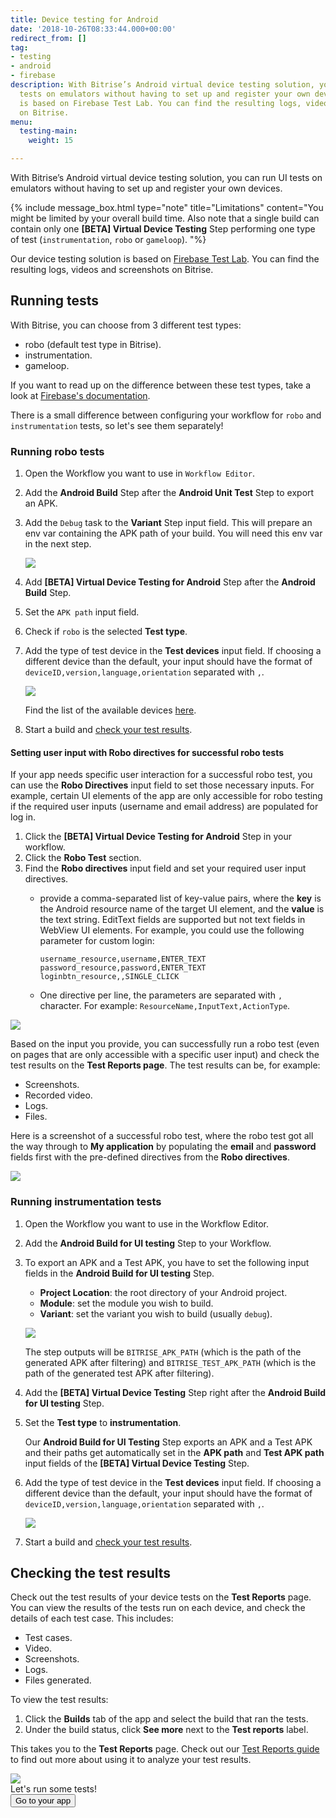 ```yaml
---
title: Device testing for Android
date: '2018-10-26T08:33:44.000+00:00'
redirect_from: []
tag:
- testing
- android
- firebase
description: With Bitrise’s Android virtual device testing solution, you can run UI
  tests on emulators without having to set up and register your own devices. Our solution
  is based on Firebase Test Lab. You can find the resulting logs, videos and screenshots
  on Bitrise.
menu:
  testing-main:
    weight: 15

---
```

With Bitrise’s Android virtual device testing solution, you can run UI tests on emulators without having to set up and register your own devices.

{% include message_box.html type="note" title="Limitations" content="You might be limited by your overall build time. Also note that a single build can contain only one **\[BETA\] Virtual Device Testing** Step performing one type of test (`instrumentation`, `robo` or `gameloop`). "%}

Our device testing solution is based on [Firebase Test Lab](https://firebase.google.com/docs/test-lab/). You can find the resulting logs, videos and screenshots on Bitrise.

## Running tests

With Bitrise, you can choose from 3 different test types:

* robo (default test type in Bitrise).
* instrumentation.
* gameloop.

If you want to read up on the difference between these test types, take a look at [Firebase's documentation](https://firebase.google.com/docs/test-lab/android/overview).

There is a small difference between configuring your workflow for `robo` and `instrumentation` tests, so let's see them separately!

### Running robo tests

1. Open the Workflow you want to use in `Workflow Editor`.
2. Add the **Android Build** Step after the **Android Unit Test** Step to export an APK.
3. Add the `Debug` task to the **Variant** Step input field. This will prepare an env var containing the APK path of your build. You will need this env var in the next step.

   ![](/img/robo-test.png)
4. Add **\[BETA\] Virtual Device Testing for Android** Step after the **Android Build** Step.
5. Set the `APK path` input field.
6. Check if `robo` is the selected **Test type**.
7. Add the type of test device in the **Test devices** input field. If choosing a different device than the default, your input should have the format of `deviceID,version,language,orientation` separated with `,`.

   ![](/img/robo-test-1.png)

   Find the list of the available devices [here](https://firebase.google.com/docs/test-lab/android/available-testing-devices).
8. Start a build and [check your test results](/testing/device-testing-for-android/#checking-test-results).

#### Setting user input with Robo directives for successful robo tests

If your app needs specific user interaction for a successful robo test, you can use the **Robo Directives** input field to set those necessary inputs. For example, certain UI elements of the app are only accessible for robo testing if the required user inputs (username and email address) are populated for log in.

1. Click the **\[BETA\] Virtual Device Testing for Android** Step in your workflow.
2. Click the **Robo Test** section.
3. Find the **Robo directives** input field and set your required user input directives.
   * provide a comma-separated list of key-value pairs, where the **key** is the Android resource name of the target UI element, and the **value** is the text string. EditText fields are supported but not text fields in WebView UI elements. For example, you could use the following parameter for custom login:

         username_resource,username,ENTER_TEXT
         password_resource,password,ENTER_TEXT
         loginbtn_resource,,SINGLE_CLICK
   * One directive per line, the parameters are separated with `,` character. For example: `ResourceName,InputText,ActionType`.

![](/img/robo-directives.png)

Based on the input you provide, you can successfully run a robo test (even on pages that are only accessible with a specific user input) and check the test results on the **Test Reports page**. The test results can be, for example:

* Screenshots.
* Recorded video.
* Logs.
* Files.

Here is a screenshot of a successful robo test, where the robo test got all the way through to **My application** by populating the **email** and **password** fields first with the pre-defined directives from the **Robo directives**.

![](/img/successful-robo-test.jpg)

### Running instrumentation tests

1. Open the Workflow you want to use in the Workflow Editor.
2. Add the **Android Build for UI testing** Step to your Workflow.
3. To export an APK and a Test APK, you have to set the following input fields in the **Android Build for UI testing** Step.
   * **Project Location**: the root directory of your Android project.
   * **Module**: set the module you wish to build.
   * **Variant**: set the variant you wish to build (usually `debug`).

   ![](/img/android-build-ui-testing.png)

   The step outputs will be `BITRISE_APK_PATH` (which is the path of the generated APK after filtering) and `BITRISE_TEST_APK_PATH` (which is the path of the generated test APK after filtering).
4. Add the **\[BETA\] Virtual Device Testing** Step right after the **Android Build for UI testing** Step.
5. Set the **Test type** to **instrumentation**.

   Our **Android Build for UI Testing** Step exports an APK and a Test APK and their paths get automatically set in the **APK path** and **Test APK path** input fields of the **\[BETA\] Virtual Device Testing** Step.
6. Add the type of test device in the **Test devices** input field. If choosing a different device than the default, your input should have the format of  `deviceID,version,language,orientation` separated with `,`.

   ![](/img/instrumentation-test-2.png)
7. Start a build and [check your test results](/testing/device-testing-for-android/#checking-test-results).

## Checking the test results

Check out the test results of your device tests on the **Test Reports** page. You can view the results of the tests run on each device, and check the details of each test case. This includes:

* Test cases.
* Video.
* Screenshots.
* Logs.
* Files generated.

To view the test results:

1. Click the **Builds** tab of the app and select the build that ran the tests.
2. Under the build status, click **See more** next to the **Test reports** label.

This takes you to the **Test Reports** page. Check out our [Test Reports guide](/testing/test-reports/) to find out more about using it to analyze your test results.

<div class="banner">
	<img src="/assets/images/banner-bg-888x170.png" style="border: none;">
	<div class="deploy-text">Let's run some tests!</div>
	<a target="_blank" href="https://app.bitrise.io/dashboard/builds"><button class="button">Go to your app</button></a>
</div>
